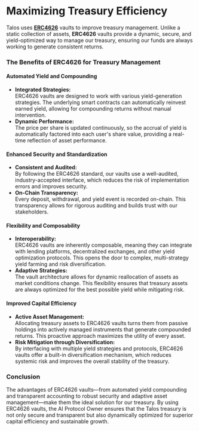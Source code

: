 # Maximizing Treasury Efficiency

Talos uses [**ERC4626**](https://ethereum.org/en/developers/docs/standards/tokens/erc-4626/) vaults to improve treasury management. Unlike a static collection of assets, **ERC4626** vaults provide a dynamic, secure, and yield-optimized way to manage our treasury, ensuring our funds are always working to generate consistent returns.

### The Benefits of ERC4626 for Treasury Management

#### Automated Yield and Compounding

* **Integrated Strategies:**\
  ERC4626 vaults are designed to work with various yield-generation strategies. The underlying smart contracts can automatically reinvest earned yield, allowing for compounding returns without manual intervention.
* **Dynamic Performance:**\
  The price per share is updated continuously, so the accrual of yield is automatically factored into each user's share value, providing a real-time reflection of asset performance.

#### Enhanced Security and Standardization

* **Consistent and Audited:**\
  By following the ERC4626 standard, our vaults use a well-audited, industry-accepted interface, which reduces the risk of implementation errors and improves security.
* **On-Chain Transparency:**\
  Every deposit, withdrawal, and yield event is recorded on-chain. This transparency allows for rigorous auditing and builds trust with our stakeholders.

#### Flexibility and Composability

* **Interoperability:**\
  ERC4626 vaults are inherently composable, meaning they can integrate with lending platforms, decentralized exchanges, and other yield optimization protocols. This opens the door to complex, multi-strategy yield farming and risk diversification.
* **Adaptive Strategies:**\
  The vault architecture allows for dynamic reallocation of assets as market conditions change. This flexibility ensures that treasury assets are always optimized for the best possible yield while mitigating risk.

#### Improved Capital Efficiency

* **Active Asset Management:**\
  Allocating treasury assets to ERC4626 vaults turns them from passive holdings into actively managed instruments that generate compounded returns. This proactive approach maximizes the utility of every asset.
* **Risk Mitigation through Diversification:**\
  By interfacing with multiple yield strategies and protocols, ERC4626 vaults offer a built-in diversification mechanism, which reduces systemic risk and improves the overall stability of the treasury.

### Conclusion

The advantages of ERC4626 vaults—from automated yield compounding and transparent accounting to robust security and adaptive asset management—make them the ideal solution for our treasury. By using ERC4626 vaults, the AI Protocol Owner ensures that the Talos treasury is not only secure and transparent but also dynamically optimized for superior capital efficiency and sustainable growth.
